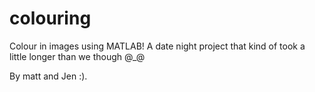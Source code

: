 # colouring
Colour in images using MATLAB!  A date night project that kind of took a little longer than we though @_@ 

By matt and Jen :). 
